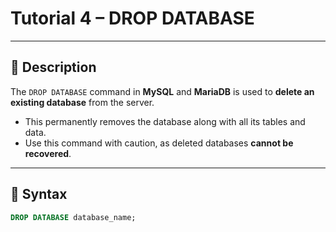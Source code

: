# Tutorial 4 – DROP DATABASE

---

## 🧠 Description
The `DROP DATABASE` command in **MySQL** and **MariaDB** is used to **delete an existing database** from the server.  

- This permanently removes the database along with all its tables and data.  
- Use this command with caution, as deleted databases **cannot be recovered**.

---

## 🧩 Syntax
```sql
DROP DATABASE database_name;
